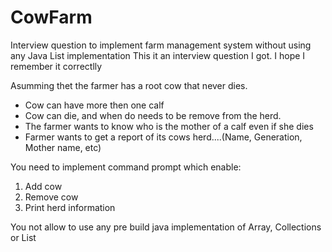 # CowFarm
Interview question to implement farm management system without using any Java List implementation
This it an interview question I got. I hope I remember it correctlly

Asumming thet the farmer has a root cow that never dies.

* Cow can have more then one calf
* Cow can die, and when do needs to be remove from the herd.
* The farmer wants to know who is the mother of a calf even if she dies
* Farmer wants to get a report of its cows herd....(Name, Generation, Mother name, etc)

You need to implement command prompt which enable:
1. Add cow
2. Remove cow
3. Print herd information

You not allow to use any pre build java implementation of Array, Collections or List
